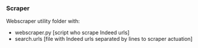 ### Scraper

Webscraper utility folder with:

- webscraper.py [script who scrape Indeed urls]
- search.urls [file with Indeed urls separated by lines to scraper actuation]